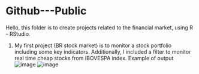 # Github---Public
Hello, this folder is to create projects related to the financial market, using R - RStudio. 
1) My first project (BR stock market) is to monitor a stock portfolio including some key indicators. 
Additionally, I included a filter to monitor real time cheap stocks from IBOVESPA index. 
Example of output
![image](https://user-images.githubusercontent.com/130908648/232313706-5e98be87-0848-4596-8762-870693125e84.png)
![image](https://user-images.githubusercontent.com/130908648/232313744-5ece6cc6-32c6-4bd9-a874-f8e6789cd215.png)
